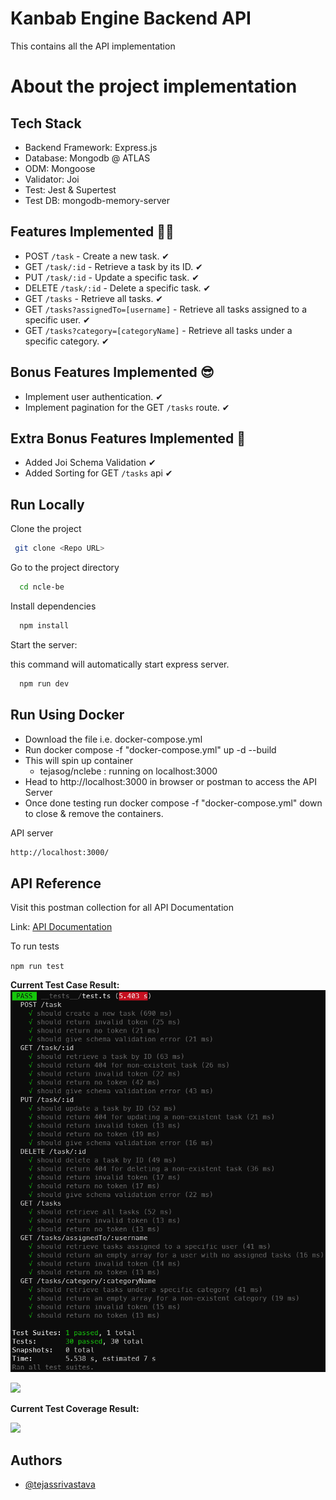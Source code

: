 # Kanbab Engine Backend API

This contains all the API implementation

# About the project implementation

## Tech Stack

- Backend Framework: Express.js
- Database: Mongodb @ ATLAS
- ODM: Mongoose
- Validator: Joi
- Test: Jest & Supertest
- Test DB: mongodb-memory-server

## Features Implemented 👨‍💻

- POST `/task` - Create a new task. ✔
- GET `/task/:id` - Retrieve a task by its ID. ✔
- PUT `/task/:id` - Update a specific task. ✔
- DELETE `/task/:id` - Delete a specific task. ✔
- GET `/tasks` - Retrieve all tasks. ✔
- GET `/tasks?assignedTo=[username]` - Retrieve all tasks assigned to a specific user. ✔
- GET `/tasks?category=[categoryName]` - Retrieve all tasks under a specific category. ✔

## Bonus Features Implemented 😎

- Implement user authentication. ✔
- Implement pagination for the GET `/tasks` route. ✔

## Extra Bonus Features Implemented 🤩

- Added Joi Schema Validation ✔
- Added Sorting for GET `/tasks` api ✔


## Run Locally

Clone the project

```bash
 git clone <Repo URL>
```

Go to the project directory

```bash
  cd ncle-be
```

Install dependencies

```bash
  npm install
```

Start the server:

this command will automatically start express server.

```bash
  npm run dev
```

## Run Using Docker

- Download the file i.e. docker-compose.yml
- Run docker compose -f "docker-compose.yml" up -d --build
- This will spin up container
  - tejasog/nclebe : running on localhost:3000  
- Head to http://localhost:3000 in browser or postman to access the API Server
- Once done testing run docker compose -f "docker-compose.yml" down to close & remove the containers.

API server

```bash
http://localhost:3000/
```


## API Reference

Visit this postman collection for all API Documentation

 
Link: [API Documentation](https://documenter.getpostman.com/view/1500291/2s9YR3dFfV#d59b6521-0032-4304-8de7-9490554ddec6)


To run tests

`npm run test`


**Current Test Case Result:**
![Image 1](./TestResultNcle.png)

[![](https://github.com/tejassrivastava/ncle-be/blob/main/TestResultNcle.png)](https://github.com/tejassrivastava/ncle-be/blob/main/TestResultNcle.png)

**Current Test Coverage Result:**

[![](https://github.com/tejassrivastava/ncle-be/blob/main/TestCoverageNcle.png)](https://github.com/tejassrivastava/ncle-be/blob/main/TestCoverageNcle.png)

## Authors

- [@tejassrivastava](https://www.github.com/tejassrivastava)
